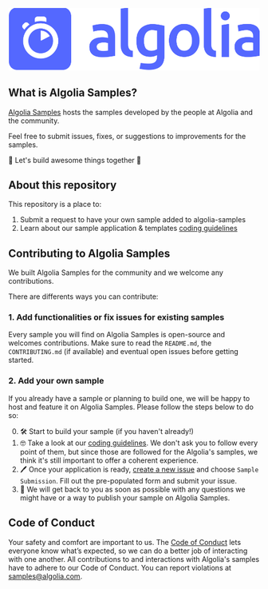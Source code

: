 <p align="center">
  <img alt="Algolia Samples - Open-source samples by Algolia & the Community" src="static/logo-algolia-nebula-blue-full.svg" />
</p>

## What is Algolia Samples?

[Algolia Samples](https://github.com/algolia-samples) hosts the samples developed by the people at Algolia and the community.

Feel free to submit issues, fixes, or suggestions to improvements for the samples.

🚀 Let's build awesome things together 🚀

## About this repository

This repository is a place to:

1. Submit a request to have your own sample added to algolia-samples
2. Learn about our sample application & templates [coding guidelines](guidelines)

## Contributing to Algolia Samples

We built Algolia Samples for the community and we welcome any contributions.

There are differents ways you can contribute:

### 1. Add functionalities or fix issues for existing samples

Every sample you will find on Algolia Samples is open-source and welcomes contributions.
Make sure to read the `README.md`, the `CONTRIBUTING.md` (if available) and eventual open issues before getting started.

### 2. Add your own sample

If you already have a sample or planning to build one, we will be happy to host and feature it on Algolia Samples.
Please follow the steps below to do so:

0. 🛠️ Start to build your sample (if you haven't already!)
1. 🤓 Take a look at our [coding guidelines](guidelines). We don't ask you to follow every point of them, but since those are followed for the Algolia's samples, we think it's still important to offer a coherent experience.
2. 🖊️ Once your application is ready, [create a new issue](https://github.com/algolia-samples/about/issues/new/choose) and choose `Sample Submission`. Fill out the pre-populated form and submit your issue.
3. 💙 We will get back to you as soon as possible with any questions we might have or a way to publish your sample on Algolia Samples.

## Code of Conduct

Your safety and comfort are important to us. The [Code of Conduct](https://github.com/algolia-samples/.github/blob/master/CODE_OF_CONDUCT.md) lets everyone know what’s expected, so we can do a better job of interacting with one another. All contributions to and interactions with Algolia's samples have to adhere to our Code of Conduct. You can report violations at <a href="mailto:samples@algolia.com?subject=Code of Conduct Violation">samples@algolia.com</a>.
